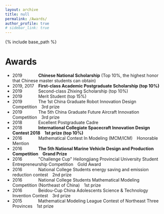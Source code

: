 ```yaml
---
layout: archive
title: null
permalink: /Awards/
author_profile: true
# sidebar_link: true
---
```

{% include base_path %}
# Awards
- 2019&thinsp;&nbsp;&nbsp;&emsp;&emsp;&emsp;**Chinese National Scholarship** (Top 10%, the highest honor that Chinese master students can obtain)
- 2019, 2017&emsp;**First-class Academic Postgraduate Scholarship (top 10%)**
- 2019&thinsp;&nbsp;&nbsp;&emsp;&emsp;&emsp;Second-class Zhixing Scholarship (top 10%)
- 2019&thinsp;&nbsp;&nbsp;&emsp;&emsp;&emsp;Merit Student (top 15%)
- 2019&thinsp;&nbsp;&nbsp;&emsp;&emsp;&emsp;The 1st China Graduate Robot Innovation Design Competition&emsp;3rd prize
- 2019&thinsp;&nbsp;&nbsp;&emsp;&emsp;&emsp;The 5th China Graduate Future Aircraft Innovation Competition&emsp;3rd prize
- 2018&thinsp;&nbsp;&nbsp;&emsp;&emsp;&emsp;Excellent Postgraduate Cadre
- 2018&thinsp;&nbsp;&nbsp;&emsp;&emsp;&emsp;**International Collegiate Spacecraft Innovation Design Contest 2018&emsp;1st prize (top 10%)**
- 2016&thinsp;&nbsp;&nbsp;&emsp;&emsp;&emsp;Mathematical Contest In Modeling (MCM/ICM)&emsp;Honorable Mention
- 2016&thinsp;&nbsp;&nbsp;&emsp;&emsp;&emsp;**The 5th National Marine Vehicle Design and Production Competition&emsp;Grand Prize**
- 2016&thinsp;&nbsp;&nbsp;&emsp;&emsp;&emsp;"Challenge Cup" Heilongjiang Provincial University Student Entrepreneurship Competition&emsp;Gold Award
- 2016&thinsp;&nbsp;&nbsp;&emsp;&emsp;&emsp;National College Students energy saving and emission reduction contest&emsp;2nd prize
- 2016&thinsp;&nbsp;&nbsp;&emsp;&emsp;&emsp;National College Students Mathematical Modeling Competition (Northeast of China)&emsp;1st prize
- 2016&thinsp;&nbsp;&nbsp;&emsp;&emsp;&emsp;Beidou-Cup China Adolescents Science & Technology Invention Contest&emsp;3rd prize
- 2015&thinsp;&nbsp;&nbsp;&emsp;&emsp;&emsp;Mathematical Modeling League Contest of Northeast Three Provinces&emsp;1st prize






